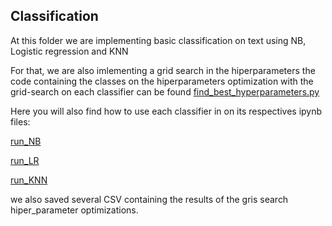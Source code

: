 ## Classification

At this folder we are implementing basic classification on text using NB, Logistic regression and KNN

For that, we are also imlementing a grid search in the hiperparameters
the code containing the classes on the hiperparameters optimization with the grid-search on each classifier can be found  [find_best_hyperparameters.py](https://github.com/pedrobpio/nlp/blob/main/Classification/find_best_hyperparameters.py)

Here you will also find how to use each classifier in on its respectives ipynb files:

[run_NB](https://github.com/pedrobpio/nlp/blob/main/Classification/run_NB.ipynb)

[run_LR](https://github.com/pedrobpio/nlp/blob/main/Classification/run_LR.ipynb)

[run_KNN](https://github.com/pedrobpio/nlp/blob/main/Classification/run_KNN.ipynb)

we also saved several CSV containing the results of the gris search hiper_parameter optimizations.